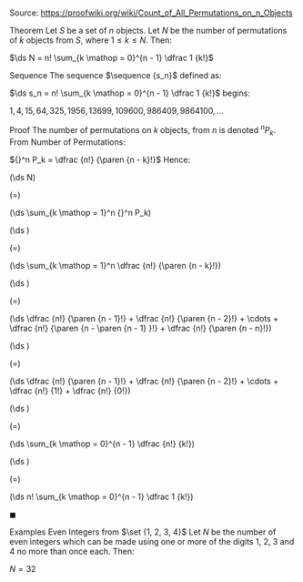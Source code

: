 # 

Source: https://proofwiki.org/wiki/Count_of_All_Permutations_on_n_Objects



Theorem
Let $S$ be a set of $n$ objects.
Let $N$ be the number of permutations of $k$ objects from $S$, where $1 \le k \le N$.
Then:

$\ds N = n! \sum_{k \mathop = 0}^{n - 1} \dfrac 1 {k!}$


Sequence
The sequence $\sequence {s_n}$ defined as:

$\ds s_n = n! \sum_{k \mathop = 0}^{n - 1} \dfrac 1 {k!}$
begins:

$1, 4, 15, 64, 325, 1956, 13699, 109600, 986409, 9864100, \ldots$


Proof
The number of permutations on $k$ objects, from $n$ is denoted ${}^n P_k$.
From Number of Permutations:

${}^n P_k = \dfrac {n!} {\paren {n - k}!}$
Hence:














\(\ds N\)

\(=\)







\(\ds \sum_{k \mathop = 1}^n {}^n P_k\)




















\(\ds \)

\(=\)







\(\ds \sum_{k \mathop = 1}^n \dfrac {n!} {\paren {n - k}!}\)




















\(\ds \)

\(=\)







\(\ds \dfrac {n!} {\paren {n - 1}!} + \dfrac {n!} {\paren {n - 2}!} + \cdots + \dfrac {n!} {\paren {n - \paren {n - 1} }!} + \dfrac {n!} {\paren {n - n}!}\)




















\(\ds \)

\(=\)







\(\ds \dfrac {n!} {\paren {n - 1}!} + \dfrac {n!} {\paren {n - 2}!} + \cdots + \dfrac {n!} {1!} + \dfrac {n!} {0!}\)




















\(\ds \)

\(=\)







\(\ds \sum_{k \mathop = 0}^{n - 1} \dfrac {n!} {k!}\)




















\(\ds \)

\(=\)







\(\ds n! \sum_{k \mathop = 0}^{n - 1} \dfrac 1 {k!}\)









$\blacksquare$


Examples
Even Integers from $\set {1, 2, 3, 4}$
Let $N$ be the number of even integers which can be made using one or more of the digits $1$, $2$, $3$ and $4$ no more than once each.
Then:

$N = 32$




